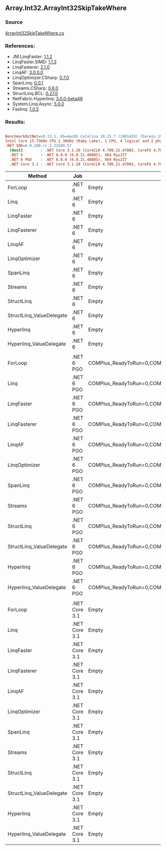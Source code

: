 ﻿## Array.Int32.ArrayInt32SkipTakeWhere

### Source
[ArrayInt32SkipTakeWhere.cs](../LinqBenchmarks/Array/Int32/ArrayInt32SkipTakeWhere.cs)

### References:
- JM.LinqFaster: [1.1.2](https://www.nuget.org/packages/JM.LinqFaster/1.1.2)
- LinqFaster.SIMD: [1.1.2](https://www.nuget.org/packages/LinqFaster.SIMD/1.0.3)
- LinqFasterer: [2.1.0](https://www.nuget.org/packages/LinqFasterer/2.1.0)
- LinqAF: [3.0.0.0](https://www.nuget.org/packages/LinqAF/3.0.0.0)
- LinqOptimizer.CSharp: [0.7.0](https://www.nuget.org/packages/LinqOptimizer.CSharp/0.7.0)
- SpanLinq: [0.0.1](https://www.nuget.org/packages/SpanLinq/0.0.1)
- Streams.CSharp: [0.6.0](https://www.nuget.org/packages/Streams.CSharp/0.6.0)
- StructLinq.BCL: [0.27.0](https://www.nuget.org/packages/StructLinq/0.27.0)
- NetFabric.Hyperlinq: [3.0.0-beta48](https://www.nuget.org/packages/NetFabric.Hyperlinq/3.0.0-beta48)
- System.Linq.Async: [5.0.0](https://www.nuget.org/packages/System.Linq.Async/5.0.0)
- Faslinq: [1.0.5](https://www.nuget.org/packages/Faslinq/1.0.5)

### Results:
``` ini

BenchmarkDotNet=v0.13.1, OS=macOS Catalina 10.15.7 (19H1419) [Darwin 19.6.0]
Intel Core i5-7360U CPU 2.30GHz (Kaby Lake), 1 CPU, 4 logical and 2 physical cores
.NET SDK=6.0.100-rc.2.21505.57
  [Host]        : .NET Core 3.1.20 (CoreCLR 4.700.21.47003, CoreFX 4.700.21.47101), X64 RyuJIT
  .NET 6        : .NET 6.0.0 (6.0.21.48005), X64 RyuJIT
  .NET 6 PGO    : .NET 6.0.0 (6.0.21.48005), X64 RyuJIT
  .NET Core 3.1 : .NET Core 3.1.20 (CoreCLR 4.700.21.47003, CoreFX 4.700.21.47101), X64 RyuJIT


```
|                   Method |           Job |                                                   EnvironmentVariables |       Runtime | Skip | Count |        Mean |     Error |    StdDev |          Ratio | RatioSD |  Gen 0 | Allocated |
|------------------------- |-------------- |----------------------------------------------------------------------- |-------------- |----- |------ |------------:|----------:|----------:|---------------:|--------:|-------:|----------:|
|                  ForLoop |        .NET 6 |                                                                  Empty |      .NET 6.0 | 1000 |   100 |    74.88 ns |  0.377 ns |  0.334 ns |       baseline |         |      - |         - |
|                     Linq |        .NET 6 |                                                                  Empty |      .NET 6.0 | 1000 |   100 | 1,728.67 ns | 12.668 ns | 11.230 ns |  23.09x slower |   0.20x | 0.0725 |     152 B |
|               LinqFaster |        .NET 6 |                                                                  Empty |      .NET 6.0 | 1000 |   100 |   432.20 ns |  3.255 ns |  3.045 ns |   5.77x slower |   0.04x | 0.7191 |   1,504 B |
|             LinqFasterer |        .NET 6 |                                                                  Empty |      .NET 6.0 | 1000 |   100 |   680.90 ns |  5.974 ns |  5.296 ns |   9.09x slower |   0.09x | 0.3281 |     688 B |
|                   LinqAF |        .NET 6 |                                                                  Empty |      .NET 6.0 | 1000 |   100 | 3,109.37 ns | 15.890 ns | 14.086 ns |  41.53x slower |   0.31x |      - |         - |
|            LinqOptimizer |        .NET 6 |                                                                  Empty |      .NET 6.0 | 1000 |   100 | 2,726.28 ns | 25.043 ns | 23.425 ns |  36.44x slower |   0.39x | 4.1389 |   8,674 B |
|                 SpanLinq |        .NET 6 |                                                                  Empty |      .NET 6.0 | 1000 |   100 |   312.72 ns |  1.637 ns |  1.451 ns |   4.18x slower |   0.03x |      - |         - |
|                  Streams |        .NET 6 |                                                                  Empty |      .NET 6.0 | 1000 |   100 | 8,122.15 ns | 44.934 ns | 35.082 ns | 108.45x slower |   0.86x | 0.4272 |     912 B |
|               StructLinq |        .NET 6 |                                                                  Empty |      .NET 6.0 | 1000 |   100 |   358.18 ns |  6.991 ns |  6.866 ns |   4.77x slower |   0.09x | 0.0458 |      96 B |
| StructLinq_ValueDelegate |        .NET 6 |                                                                  Empty |      .NET 6.0 | 1000 |   100 |   178.01 ns |  0.644 ns |  0.571 ns |   2.38x slower |   0.01x |      - |         - |
|                Hyperlinq |        .NET 6 |                                                                  Empty |      .NET 6.0 | 1000 |   100 |   355.95 ns |  6.947 ns |  8.531 ns |   4.76x slower |   0.11x |      - |         - |
|  Hyperlinq_ValueDelegate |        .NET 6 |                                                                  Empty |      .NET 6.0 | 1000 |   100 |   238.84 ns |  0.724 ns |  0.677 ns |   3.19x slower |   0.01x |      - |         - |
|                          |               |                                                                        |               |      |       |             |           |           |                |         |        |           |
|                  ForLoop |    .NET 6 PGO | COMPlus_ReadyToRun=0,COMPlus_TC_QuickJitForLoops=1,COMPlus_TieredPGO=1 |      .NET 6.0 | 1000 |   100 |    74.65 ns |  0.350 ns |  0.328 ns |       baseline |         |      - |         - |
|                     Linq |    .NET 6 PGO | COMPlus_ReadyToRun=0,COMPlus_TC_QuickJitForLoops=1,COMPlus_TieredPGO=1 |      .NET 6.0 | 1000 |   100 | 1,021.74 ns |  5.139 ns |  4.556 ns |  13.69x slower |   0.10x | 0.0725 |     152 B |
|               LinqFaster |    .NET 6 PGO | COMPlus_ReadyToRun=0,COMPlus_TC_QuickJitForLoops=1,COMPlus_TieredPGO=1 |      .NET 6.0 | 1000 |   100 |   418.32 ns |  3.360 ns |  3.143 ns |   5.60x slower |   0.05x | 0.7191 |   1,504 B |
|             LinqFasterer |    .NET 6 PGO | COMPlus_ReadyToRun=0,COMPlus_TC_QuickJitForLoops=1,COMPlus_TieredPGO=1 |      .NET 6.0 | 1000 |   100 |   470.51 ns |  4.350 ns |  3.857 ns |   6.31x slower |   0.06x | 0.3281 |     688 B |
|                   LinqAF |    .NET 6 PGO | COMPlus_ReadyToRun=0,COMPlus_TC_QuickJitForLoops=1,COMPlus_TieredPGO=1 |      .NET 6.0 | 1000 |   100 | 2,730.99 ns | 17.649 ns | 14.737 ns |  36.59x slower |   0.24x |      - |         - |
|            LinqOptimizer |    .NET 6 PGO | COMPlus_ReadyToRun=0,COMPlus_TC_QuickJitForLoops=1,COMPlus_TieredPGO=1 |      .NET 6.0 | 1000 |   100 | 2,537.04 ns | 24.114 ns | 22.556 ns |  33.99x slower |   0.37x | 4.1389 |   8,674 B |
|                 SpanLinq |    .NET 6 PGO | COMPlus_ReadyToRun=0,COMPlus_TC_QuickJitForLoops=1,COMPlus_TieredPGO=1 |      .NET 6.0 | 1000 |   100 |   343.47 ns |  2.469 ns |  2.309 ns |   4.60x slower |   0.03x |      - |         - |
|                  Streams |    .NET 6 PGO | COMPlus_ReadyToRun=0,COMPlus_TC_QuickJitForLoops=1,COMPlus_TieredPGO=1 |      .NET 6.0 | 1000 |   100 | 6,187.07 ns | 58.784 ns | 52.110 ns |  82.91x slower |   0.77x | 0.4349 |     912 B |
|               StructLinq |    .NET 6 PGO | COMPlus_ReadyToRun=0,COMPlus_TC_QuickJitForLoops=1,COMPlus_TieredPGO=1 |      .NET 6.0 | 1000 |   100 |   351.20 ns |  5.277 ns |  4.936 ns |   4.70x slower |   0.07x | 0.0458 |      96 B |
| StructLinq_ValueDelegate |    .NET 6 PGO | COMPlus_ReadyToRun=0,COMPlus_TC_QuickJitForLoops=1,COMPlus_TieredPGO=1 |      .NET 6.0 | 1000 |   100 |   203.59 ns |  0.565 ns |  0.500 ns |   2.73x slower |   0.01x |      - |         - |
|                Hyperlinq |    .NET 6 PGO | COMPlus_ReadyToRun=0,COMPlus_TC_QuickJitForLoops=1,COMPlus_TieredPGO=1 |      .NET 6.0 | 1000 |   100 |   450.71 ns |  2.828 ns |  2.645 ns |   6.04x slower |   0.04x |      - |         - |
|  Hyperlinq_ValueDelegate |    .NET 6 PGO | COMPlus_ReadyToRun=0,COMPlus_TC_QuickJitForLoops=1,COMPlus_TieredPGO=1 |      .NET 6.0 | 1000 |   100 |   238.31 ns |  0.619 ns |  0.579 ns |   3.19x slower |   0.02x |      - |         - |
|                          |               |                                                                        |               |      |       |             |           |           |                |         |        |           |
|                  ForLoop | .NET Core 3.1 |                                                                  Empty | .NET Core 3.1 | 1000 |   100 |    75.95 ns |  0.282 ns |  0.250 ns |       baseline |         |      - |         - |
|                     Linq | .NET Core 3.1 |                                                                  Empty | .NET Core 3.1 | 1000 |   100 | 1,908.60 ns |  6.195 ns |  5.492 ns |  25.13x slower |   0.13x | 0.0725 |     152 B |
|               LinqFaster | .NET Core 3.1 |                                                                  Empty | .NET Core 3.1 | 1000 |   100 |   437.79 ns |  4.156 ns |  3.471 ns |   5.77x slower |   0.05x | 0.7191 |   1,504 B |
|             LinqFasterer | .NET Core 3.1 |                                                                  Empty | .NET Core 3.1 | 1000 |   100 |   675.33 ns |  4.148 ns |  3.880 ns |   8.88x slower |   0.06x | 0.3281 |     688 B |
|                   LinqAF | .NET Core 3.1 |                                                                  Empty | .NET Core 3.1 | 1000 |   100 | 3,358.76 ns |  8.941 ns |  8.363 ns |  44.22x slower |   0.19x |      - |         - |
|            LinqOptimizer | .NET Core 3.1 |                                                                  Empty | .NET Core 3.1 | 1000 |   100 | 3,092.77 ns | 45.542 ns | 42.600 ns |  40.76x slower |   0.52x | 4.1580 |   8,704 B |
|                 SpanLinq | .NET Core 3.1 |                                                                  Empty | .NET Core 3.1 | 1000 |   100 |   510.09 ns |  3.699 ns |  3.460 ns |   6.72x slower |   0.05x |      - |         - |
|                  Streams | .NET Core 3.1 |                                                                  Empty | .NET Core 3.1 | 1000 |   100 | 8,251.15 ns | 20.459 ns | 17.084 ns | 108.70x slower |   0.40x | 0.4272 |     912 B |
|               StructLinq | .NET Core 3.1 |                                                                  Empty | .NET Core 3.1 | 1000 |   100 |   672.41 ns |  8.059 ns |  7.538 ns |   8.86x slower |   0.11x | 0.0458 |      96 B |
| StructLinq_ValueDelegate | .NET Core 3.1 |                                                                  Empty | .NET Core 3.1 | 1000 |   100 |   186.03 ns |  0.900 ns |  0.798 ns |   2.45x slower |   0.01x |      - |         - |
|                Hyperlinq | .NET Core 3.1 |                                                                  Empty | .NET Core 3.1 | 1000 |   100 |   394.73 ns |  3.912 ns |  3.468 ns |   5.20x slower |   0.05x |      - |         - |
|  Hyperlinq_ValueDelegate | .NET Core 3.1 |                                                                  Empty | .NET Core 3.1 | 1000 |   100 |   256.41 ns |  0.950 ns |  0.888 ns |   3.38x slower |   0.02x |      - |         - |
